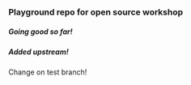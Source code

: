 ### Playground repo for open source workshop
##### Going good so far!
##### Added upstream! 
Change on test branch!
